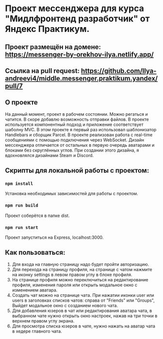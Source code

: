 # Проект мессенджера для курса "Мидлфронтенд разработчик" от Яндекс Практикум.

## Проект размещён на домене: https://messenger-by-orekhov-ilya.netlify.app/

## Ссылка на pull request: https://github.com/Ilya-andreevi4/middle.messenger.praktikum.yandex/pull/7

## О проекте

На данный момент, проект в рабочем состоянии. Можно регаться и чатится. В скоре добавлю возможность отправки файлов. В проекте используется компонентный подход и приложение соответствует шаболну MVC. В этом проекте я первый раз использовал шаблонизатор Handlebars и сборщик Parcel. В проекте реализован работа с real-time сообщениями с помощью подключения через WebSocket.
Дизайн мессенджера отличается от остальных в первую очередь аватарами и блоками без скруглённых углов. При создании этого дизайна, я вдохновлялся дизайнами Steam и Discord.

## Скрипты для локальной работы с проектом:

### `npm install`

Установка необходимых зависимостей для работы с проектом.

### `npm run build`

Проект соберётся в папке dist.

### `npm run start`

Проект запуститься на Express, localhost:3000.

## Как пользоваться:

1. Для входа на главную страницу надо будет пройти авторизацию.
2. Для перехода на страницу профиля, на странице с чатом нажмите на иконку settings в левом правом углу в блоке профиля.
3. На странице профиля можно переключиться на редактирование профиля, изменения пароля или открыть модальное окно с изменением аватара.
4. Создать чат можно на странице чата. При нажатии иконки user или users в заголовках списков чатов: справа от "Friends" или "Groups", Выйдет модальное окно с созданием нового чата.
5. Для добавления юзеров в чат или редактирования аватара чата, в выбранном чате нужно открыть окно настроек, нажав на три точки в верхнем правом углу экрана.
6. Для просмотра списка юзеров в чате, нужно нажать на аватар чата в хедере главного чата.
